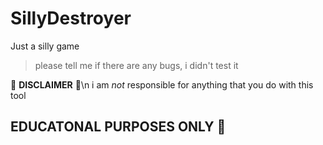 # SillyDestroyer
Just a silly game
> please tell me if there are any bugs, i didn't test it 

🚫 **DISCLAIMER** 🚫\n
i am *not* responsible for anything that you do with this tool

## EDUCATONAL PURPOSES ONLY 🏫
